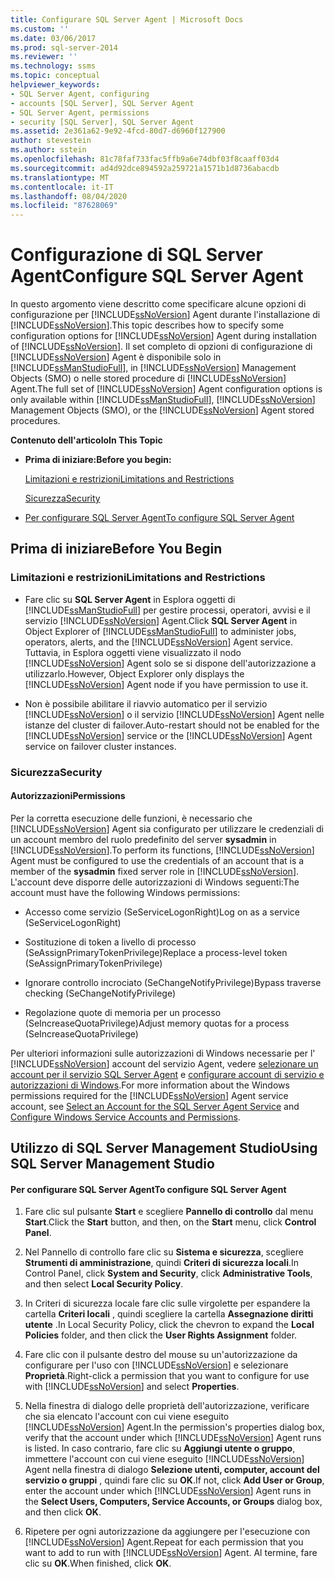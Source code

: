 ```yaml
---
title: Configurare SQL Server Agent | Microsoft Docs
ms.custom: ''
ms.date: 03/06/2017
ms.prod: sql-server-2014
ms.reviewer: ''
ms.technology: ssms
ms.topic: conceptual
helpviewer_keywords:
- SQL Server Agent, configuring
- accounts [SQL Server], SQL Server Agent
- SQL Server Agent, permissions
- security [SQL Server], SQL Server Agent
ms.assetid: 2e361a62-9e92-4fcd-80d7-d6960f127900
author: stevestein
ms.author: sstein
ms.openlocfilehash: 81c78faf733fac5ffb9a6e74dbf03f8caaff03d4
ms.sourcegitcommit: ad4d92dce894592a259721a1571b1d8736abacdb
ms.translationtype: MT
ms.contentlocale: it-IT
ms.lasthandoff: 08/04/2020
ms.locfileid: "87628069"
---
```

# <a name="configure-sql-server-agent"></a><span data-ttu-id="241fb-102">Configurazione di SQL Server Agent</span><span class="sxs-lookup"><span data-stu-id="241fb-102">Configure SQL Server Agent</span></span>
  <span data-ttu-id="241fb-103">In questo argomento viene descritto come specificare alcune opzioni di configurazione per [!INCLUDE[ssNoVersion](../../includes/ssnoversion-md.md)] Agent durante l'installazione di [!INCLUDE[ssNoVersion](../../includes/ssnoversion-md.md)].</span><span class="sxs-lookup"><span data-stu-id="241fb-103">This topic describes how to specify some configuration options for [!INCLUDE[ssNoVersion](../../includes/ssnoversion-md.md)] Agent during installation of [!INCLUDE[ssNoVersion](../../includes/ssnoversion-md.md)].</span></span> <span data-ttu-id="241fb-104">Il set completo di opzioni di configurazione di [!INCLUDE[ssNoVersion](../../includes/ssnoversion-md.md)] Agent è disponibile solo in [!INCLUDE[ssManStudioFull](../../includes/ssmanstudiofull-md.md)], in [!INCLUDE[ssNoVersion](../../includes/ssnoversion-md.md)] Management Objects (SMO) o nelle stored procedure di [!INCLUDE[ssNoVersion](../../includes/ssnoversion-md.md)] Agent.</span><span class="sxs-lookup"><span data-stu-id="241fb-104">The full set of [!INCLUDE[ssNoVersion](../../includes/ssnoversion-md.md)] Agent configuration options is only available within [!INCLUDE[ssManStudioFull](../../includes/ssmanstudiofull-md.md)], [!INCLUDE[ssNoVersion](../../includes/ssnoversion-md.md)] Management Objects (SMO), or the [!INCLUDE[ssNoVersion](../../includes/ssnoversion-md.md)] Agent stored procedures.</span></span>  
  
 <span data-ttu-id="241fb-105">**Contenuto dell'articolo**</span><span class="sxs-lookup"><span data-stu-id="241fb-105">**In This Topic**</span></span>  
  
-   <span data-ttu-id="241fb-106">**Prima di iniziare:**</span><span class="sxs-lookup"><span data-stu-id="241fb-106">**Before you begin:**</span></span>  
  
     [<span data-ttu-id="241fb-107">Limitazioni e restrizioni</span><span class="sxs-lookup"><span data-stu-id="241fb-107">Limitations and Restrictions</span></span>](#Restrictions)  
  
     [<span data-ttu-id="241fb-108">Sicurezza</span><span class="sxs-lookup"><span data-stu-id="241fb-108">Security</span></span>](#Security)  
  
-   [<span data-ttu-id="241fb-109">Per configurare SQL Server Agent</span><span class="sxs-lookup"><span data-stu-id="241fb-109">To configure SQL Server Agent</span></span>](#SSMSProcedure)  
  
##  <a name="before-you-begin"></a><a name="BeforeYouBegin"></a> <span data-ttu-id="241fb-110">Prima di iniziare</span><span class="sxs-lookup"><span data-stu-id="241fb-110">Before You Begin</span></span>  
  
###  <a name="limitations-and-restrictions"></a><a name="Restrictions"></a> <span data-ttu-id="241fb-111">Limitazioni e restrizioni</span><span class="sxs-lookup"><span data-stu-id="241fb-111">Limitations and Restrictions</span></span>  
  
-   <span data-ttu-id="241fb-112">Fare clic su **SQL Server Agent** in Esplora oggetti di [!INCLUDE[ssManStudioFull](../../includes/ssmanstudiofull-md.md)] per gestire processi, operatori, avvisi e il servizio [!INCLUDE[ssNoVersion](../../includes/ssnoversion-md.md)] Agent.</span><span class="sxs-lookup"><span data-stu-id="241fb-112">Click **SQL Server Agent** in Object Explorer of [!INCLUDE[ssManStudioFull](../../includes/ssmanstudiofull-md.md)] to administer jobs, operators, alerts, and the [!INCLUDE[ssNoVersion](../../includes/ssnoversion-md.md)] Agent service.</span></span> <span data-ttu-id="241fb-113">Tuttavia, in Esplora oggetti viene visualizzato il nodo [!INCLUDE[ssNoVersion](../../includes/ssnoversion-md.md)] Agent solo se si dispone dell'autorizzazione a utilizzarlo.</span><span class="sxs-lookup"><span data-stu-id="241fb-113">However, Object Explorer only displays the [!INCLUDE[ssNoVersion](../../includes/ssnoversion-md.md)] Agent node if you have permission to use it.</span></span>  
  
-   <span data-ttu-id="241fb-114">Non è possibile abilitare il riavvio automatico per il servizio [!INCLUDE[ssNoVersion](../../includes/ssnoversion-md.md)] o il servizio [!INCLUDE[ssNoVersion](../../includes/ssnoversion-md.md)] Agent nelle istanze del cluster di failover.</span><span class="sxs-lookup"><span data-stu-id="241fb-114">Auto-restart should not be enabled for the [!INCLUDE[ssNoVersion](../../includes/ssnoversion-md.md)] service or the [!INCLUDE[ssNoVersion](../../includes/ssnoversion-md.md)] Agent service on failover cluster instances.</span></span>  
  
###  <a name="security"></a><a name="Security"></a> <span data-ttu-id="241fb-115">Sicurezza</span><span class="sxs-lookup"><span data-stu-id="241fb-115">Security</span></span>  
  
####  <a name="permissions"></a><a name="Permissions"></a> <span data-ttu-id="241fb-116">Autorizzazioni</span><span class="sxs-lookup"><span data-stu-id="241fb-116">Permissions</span></span>  
 <span data-ttu-id="241fb-117">Per la corretta esecuzione delle funzioni, è necessario che [!INCLUDE[ssNoVersion](../../includes/ssnoversion-md.md)] Agent sia configurato per utilizzare le credenziali di un account membro del ruolo predefinito del server **sysadmin** in [!INCLUDE[ssNoVersion](../../includes/ssnoversion-md.md)].</span><span class="sxs-lookup"><span data-stu-id="241fb-117">To perform its functions, [!INCLUDE[ssNoVersion](../../includes/ssnoversion-md.md)] Agent must be configured to use the credentials of an account that is a member of the **sysadmin** fixed server role in [!INCLUDE[ssNoVersion](../../includes/ssnoversion-md.md)].</span></span> <span data-ttu-id="241fb-118">L'account deve disporre delle autorizzazioni di Windows seguenti:</span><span class="sxs-lookup"><span data-stu-id="241fb-118">The account must have the following Windows permissions:</span></span>  
  
-   <span data-ttu-id="241fb-119">Accesso come servizio (SeServiceLogonRight)</span><span class="sxs-lookup"><span data-stu-id="241fb-119">Log on as a service (SeServiceLogonRight)</span></span>  
  
-   <span data-ttu-id="241fb-120">Sostituzione di token a livello di processo (SeAssignPrimaryTokenPrivilege)</span><span class="sxs-lookup"><span data-stu-id="241fb-120">Replace a process-level token (SeAssignPrimaryTokenPrivilege)</span></span>  
  
-   <span data-ttu-id="241fb-121">Ignorare controllo incrociato (SeChangeNotifyPrivilege)</span><span class="sxs-lookup"><span data-stu-id="241fb-121">Bypass traverse checking (SeChangeNotifyPrivilege)</span></span>  
  
-   <span data-ttu-id="241fb-122">Regolazione quote di memoria per un processo (SeIncreaseQuotaPrivilege)</span><span class="sxs-lookup"><span data-stu-id="241fb-122">Adjust memory quotas for a process (SeIncreaseQuotaPrivilege)</span></span>  
  
 <span data-ttu-id="241fb-123">Per ulteriori informazioni sulle autorizzazioni di Windows necessarie per l' [!INCLUDE[ssNoVersion](../../includes/ssnoversion-md.md)] account del servizio Agent, vedere [selezionare un account per il servizio SQL Server Agent](select-an-account-for-the-sql-server-agent-service.md) e [configurare account di servizio e autorizzazioni di Windows](../../database-engine/configure-windows/configure-windows-service-accounts-and-permissions.md).</span><span class="sxs-lookup"><span data-stu-id="241fb-123">For more information about the Windows permissions required for the [!INCLUDE[ssNoVersion](../../includes/ssnoversion-md.md)] Agent service account, see [Select an Account for the SQL Server Agent Service](select-an-account-for-the-sql-server-agent-service.md) and [Configure Windows Service Accounts and Permissions](../../database-engine/configure-windows/configure-windows-service-accounts-and-permissions.md).</span></span>  
  
##  <a name="using-sql-server-management-studio"></a><a name="SSMSProcedure"></a> <span data-ttu-id="241fb-124">Utilizzo di SQL Server Management Studio</span><span class="sxs-lookup"><span data-stu-id="241fb-124">Using SQL Server Management Studio</span></span>  
  
#### <a name="to-configure-sql-server-agent"></a><span data-ttu-id="241fb-125">Per configurare SQL Server Agent</span><span class="sxs-lookup"><span data-stu-id="241fb-125">To configure SQL Server Agent</span></span>  
  
1.  <span data-ttu-id="241fb-126">Fare clic sul pulsante **Start** e scegliere **Pannello di controllo**  dal menu **Start**.</span><span class="sxs-lookup"><span data-stu-id="241fb-126">Click the **Start** button, and then, on the **Start**  menu, click **Control Panel**.</span></span>  
  
2.  <span data-ttu-id="241fb-127">Nel Pannello di controllo fare clic su **Sistema e sicurezza**, scegliere **Strumenti di amministrazione**, quindi **Criteri di sicurezza locali**.</span><span class="sxs-lookup"><span data-stu-id="241fb-127">In Control Panel, click **System and Security**, click **Administrative Tools**, and then select **Local Security Policy**.</span></span>  
  
3.  <span data-ttu-id="241fb-128">In Criteri di sicurezza locale fare clic sulle virgolette per espandere la cartella **Criteri locali** , quindi scegliere la cartella **Assegnazione diritti utente** .</span><span class="sxs-lookup"><span data-stu-id="241fb-128">In Local Security Policy, click the chevron to expand the **Local Policies** folder, and then click the **User Rights Assignment** folder.</span></span>  
  
4.  <span data-ttu-id="241fb-129">Fare clic con il pulsante destro del mouse su un'autorizzazione da configurare per l'uso con [!INCLUDE[ssNoVersion](../../includes/ssnoversion-md.md)] e selezionare **Proprietà**.</span><span class="sxs-lookup"><span data-stu-id="241fb-129">Right-click a permission that you want to configure for use with [!INCLUDE[ssNoVersion](../../includes/ssnoversion-md.md)] and select **Properties**.</span></span>  
  
5.  <span data-ttu-id="241fb-130">Nella finestra di dialogo delle proprietà dell'autorizzazione, verificare che sia elencato l'account con cui viene eseguito [!INCLUDE[ssNoVersion](../../includes/ssnoversion-md.md)] Agent.</span><span class="sxs-lookup"><span data-stu-id="241fb-130">In the permission's properties dialog box, verify that the account under which [!INCLUDE[ssNoVersion](../../includes/ssnoversion-md.md)] Agent runs is listed.</span></span> <span data-ttu-id="241fb-131">In caso contrario, fare clic su **Aggiungi utente o gruppo**, immettere l'account con cui viene eseguito [!INCLUDE[ssNoVersion](../../includes/ssnoversion-md.md)] Agent nella finestra di dialogo **Selezione utenti, computer, account del servizio o gruppi** , quindi fare clic su **OK**.</span><span class="sxs-lookup"><span data-stu-id="241fb-131">If not, click **Add User or Group**, enter the account under which [!INCLUDE[ssNoVersion](../../includes/ssnoversion-md.md)] Agent runs in the **Select Users, Computers, Service Accounts, or Groups** dialog box, and then click **OK**.</span></span>  
  
6.  <span data-ttu-id="241fb-132">Ripetere per ogni autorizzazione da aggiungere per l'esecuzione con [!INCLUDE[ssNoVersion](../../includes/ssnoversion-md.md)] Agent.</span><span class="sxs-lookup"><span data-stu-id="241fb-132">Repeat for each permission that you want to add to run with [!INCLUDE[ssNoVersion](../../includes/ssnoversion-md.md)] Agent.</span></span> <span data-ttu-id="241fb-133">Al termine, fare clic su **OK**.</span><span class="sxs-lookup"><span data-stu-id="241fb-133">When finished, click **OK**.</span></span>  
  
  

